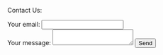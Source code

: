 Contact Us:

<form
  action="https://formspree.io/f/xdobwwyw"
  method="POST"
>
  <label>
    Your email:
    <input type="email" name="email">
  </label>
  </br>
  <label>
    Your message:
    <textarea name="message"></textarea>
  </label>
  <!-- your other form fields go here -->
  <button type="submit">Send</button>
</form>
